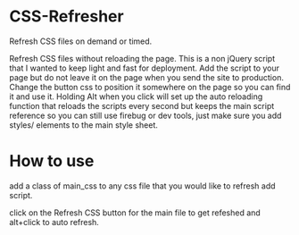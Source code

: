 CSS-Refresher
=============

Refresh CSS files on demand or timed.

Refresh CSS files without reloading the page. This is a non jQuery script that I wanted to keep light and fast for deployment. Add the script to your page but do not leave it on the page when you send the site to production. Change the button css to position it somewhere on the page so you can find it and use it. Holding Alt when you click will set up the auto reloading function that reloads the scripts every second but keeps the main script reference so you can still use firebug or dev tools, just make sure you add styles/ elements to the main style sheet.

How to use
=============

add a class of main_css to any css file that you would like to refresh
add script.

click on the Refresh CSS button for the main file to get refeshed and alt+click to auto refresh.
